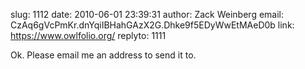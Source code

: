 slug:    1112
date:    2010-06-01 23:39:31
author:  Zack Weinberg
email:   CzAq6gVcPmKr.dnYqiIBHahGAzX2G.Dhke9f5EDyWwEtMAeD0b
link:     https://www.owlfolio.org/
replyto: 1111

Ok.  Please email me an address to send it to.
